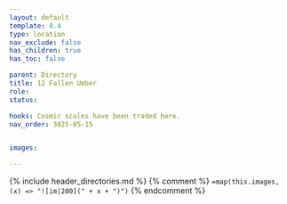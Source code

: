 ```yaml
---
layout: default
template: 0.4
type: location
nav_exclude: false
has_children: true
has_toc: false

parent: Directory
title: 12 Fallen Umber
role: 
status: 

hooks: Cosmic scales have been traded here.
nav_order: 3025-05-15


images: 

---
```


{% include header_directories.md %}
{% comment %}
`=map(this.images, (x) => "![im|200](" + x + ")")`
{% endcomment %}
